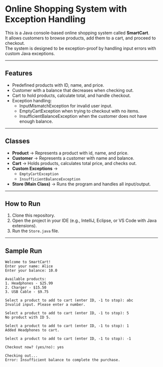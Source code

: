 # Online Shopping System with Exception Handling

This is a Java console-based online shopping system called **SmartCart**.  
It allows customers to browse products, add them to a cart, and proceed to checkout.  
The system is designed to be exception-proof by handling input errors with custom Java exceptions.

---

## Features
- Predefined products with ID, name, and price.
- Customer with a balance that decreases when checking out.
- Cart to hold products, calculate total, and handle checkout.
- Exception handling:
  - InputMismatchException for invalid user input.
  - EmptyCartException when trying to checkout with no items.
  - InsufficientBalanceException when the customer does not have enough balance.

---

## Classes
- **Product** → Represents a product with id, name, and price.  
- **Customer** → Represents a customer with name and balance.  
- **Cart** → Holds products, calculates total price, and checks out.  
- **Custom Exceptions** →  
  - `EmptyCartException`  
  - `InsufficientBalanceException`  
- **Store (Main Class)** → Runs the program and handles all input/output.

---

## How to Run
1. Clone this repository.  
2. Open the project in your IDE (e.g., IntelliJ, Eclipse, or VS Code with Java extensions).  
3. Run the `Store.java` file. 

---

## Sample Run

```text
Welcome to SmartCart!
Enter your name: Alice
Enter your balance: 10.0

Available products:
1. Headphones - $25.99
2. Charger - $15.50
3. USB Cable - $9.75

Select a product to add to cart (enter ID, -1 to stop): abc
Invalid input. Please enter a number.

Select a product to add to cart (enter ID, -1 to stop): 5
No product with ID 5.

Select a product to add to cart (enter ID, -1 to stop): 1
Added Headphones to cart.

Select a product to add to cart (enter ID, -1 to stop): -1

Checkout now? (yes/no): yes

Checking out...
Error: Insufficient balance to complete the purchase.
